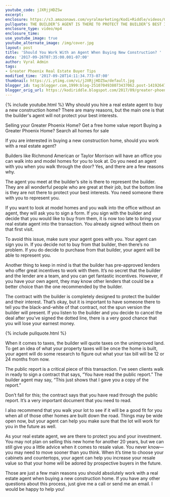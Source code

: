 ```yaml
---
youtube_code: jJXRjjHDZSw
excerpt:
enclosure: https://s3.amazonaws.com/vyralmarketing/Kodi+Riddle/videos/Greater+Phoenix+Area+Real+Estate+Agent-+Tips+for+Purchasing+New+Construction.mp4
pullquote: THE BUILDER’S AGENT IS THERE TO PROTECT THE BUILDER’S BEST INTERESTS, NOT YOURS.
enclosure_type: video/mp4
enclosure_time:
use_youtube_image: true
youtube_alternate_image: /img/cover.jpg
layout: post
title: 'Should You Work With an Agent When Buying New Construction? '
date: '2017-09-26T07:35:00.001-07:00'
author: Vyral Admin
tags:
- Greater Phoenix Real Estate Buyer Tips
modified_time: '2017-09-28T14:11:34.773-07:00'
thumbnail: https://i.ytimg.com/vi/jJXRjjHDZSw/default.jpg
blogger_id: tag:blogger.com,1999:blog-2510704938073437062.post-1419264756150698060
blogger_orig_url: https://kodiriddle.blogspot.com/2017/09/greater-phoenix-area-real-estate-agent-tips-for-purchasing-new-construction.html
---
```

{% include youtube.html %}
Why should you hire a real estate agent to buy a new construction home? There are many reasons, but the main one is that the builder's agent will not protect your best interests.

Selling your Greater Phoenix Home? Get a free home value report
Buying a Greater Phoenix Home? Search all homes for sale

If you are interested in buying a new construction home, should you work with a real estate agent?

Builders like Richmond American or Taylor Morrison will have an office you can walk into and model homes for you to look at. Do you need an agent with you when you walk through the door? Yes, and there are a few reasons why.

The agent you meet at the builder’s site is there to represent the builder. They are all wonderful people who are great at their job, but the bottom line is they are not there to protect your best interests. You need someone there with you to represent you.  

If you want to look at model homes and you walk into the office without an agent, they will ask you to sign a form. If you sign with the builder and decide that you would like to buy from them, it is now too late to bring your real estate agent into the transaction. You already signed without them on that first visit.

To avoid this issue, make sure your agent goes with you. Your agent can sign you in. If you decide not to buy from that builder, then there’s no problem. If you do decide to purchase from that builder, your agent will be able to represent you.

Another thing to keep in mind is that the builder has pre-approved lenders who offer great incentives to work with them. It’s no secret that the builder and the lender are a team, and you can get fantastic incentives. However, if you have your own agent, they may know other lenders that could be a better choice than the one recommended by the builder.

The contract with the builder is completely designed to protect the builder and their interest. That’s okay, but it is important to have someone there to tell you the black-and-white of that contract, not the spun version the builder will present. If you listen to the builder and you decide to cancel the deal after you’ve signed the dotted line, there is a very good chance that you will lose your earnest money.

{% include pullquote.html %}

When it comes to taxes, the builder will quote taxes on the unimproved land. To get an idea of what your property taxes will be once the home is built, your agent will do some research to figure out what your tax bill will be 12 or 24 months from now.

The public report is a critical piece of this transaction. I’ve seen clients walk in ready to sign a contract that says, “You have read the public report.” The builder agent may say, “This just shows that I gave you a copy of the report.”

Don’t fall for this; the contract says that you have read through the public report. It’s a very important document that you need to read.

I also recommend that you walk your lot to see if it will be a good fit for you when all of those other homes are built down the road. Things may be wide open now, but your agent can help you make sure that the lot will work for you in the future as well.

As your real estate agent, we are there to protect you and your investment. You may not plan on selling this new home for another 20 years, but we can still give you a little advice when it comes to resale value. You never know—you may need to move sooner than you think. When it’s time to choose your cabinets and countertops, your agent can help you increase your resale value so that your home will be adored by prospective buyers in the future.   

Those are just a few main reasons you should absolutely work with a real estate agent when buying a new construction home. If you have any other questions about this process, just give me a call or send me an email. I would be happy to help you!
